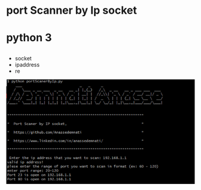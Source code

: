 # port Scanner by Ip socket <h1>
# python 3 <h2>

* socket
* ipaddress 
* re 
  


![img.png](img.png)